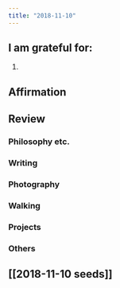 ```yaml
---
title: "2018-11-10"
---
```

## I am grateful for:
1. 

## Affirmation

## Review
### Philosophy etc.

### Writing

### Photography

### Walking

### Projects

### Others

## [[2018-11-10 seeds]]
